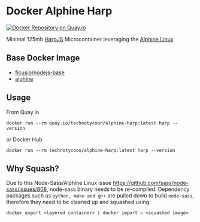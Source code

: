 # Docker Alphine Harp

[![Docker Repository on Quay.io](https://quay.io/repository/technotycoon/alpine-harp/status "Docker Repository on Quay.io")](https://quay.io/repository/technotycoon/alpine-harp)

Minimal 125mb [HarpJS](http://harpjs.com) Microcontainer leveraging the [Alphine Linux](https://github.com/gliderlabs/docker-alpine)

## Base Docker Image

* [ficusio/nodejs-base](https://registry.hub.docker.com/u/ficusio/nodejs-base/)
* [alphine](https://registry.hub.docker.com/_/alpine/)

## Usage

From Quay.io

    docker run --rm quay.io/technotycoon/alphine-harp:latest harp --version

or Docker Hub

    docker run --rm technotycoon/alphine-harp:latest harp --version

## Why Squash?

Due to this Node-Sass/Alphine Linux issue https://github.com/sass/node-sass/issues/808, node-sass binary needs to be re-compiled.
Dependency packages such as `python, make and g++` are pulled down to build `node-sass`, therefore they need to be cleaned up and squashed using:

    docker export <layered container> | docker import – <squashed image>
